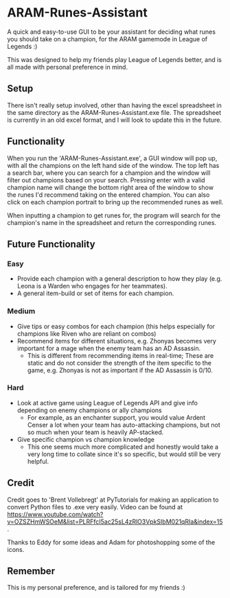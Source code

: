# ARAM-Runes-Assistant
A quick and easy-to-use GUI to be your assistant for deciding what runes you should take on a champion, for the ARAM gamemode in League of Legends :) 

This was designed to help my friends play League of Legends better, and is all made with personal preference in mind.

## Setup
There isn't really setup involved, other than having the excel spreadsheet in the same directory as the ARAM-Runes-Assistant.exe file. 
The spreadsheet is currently in an old excel format, and I will look to update this in the future.

## Functionality
When you run the 'ARAM-Runes-Assistant.exe', a GUI window will pop up, with all the champions on the left hand side of the window.
The top left has a search bar, where you can search for a champion and the window will filter out champions based on your search. 
Pressing enter with a valid champion name will change the bottom right area of the window to show the runes I'd recommend taking on the entered champion.
You can also click on each champion portrait to bring up the recommended runes as well.

When inputting a champion to get runes for, the program will search for the champion's name in the spreadsheet and return the corresponding runes.

## Future Functionality
### Easy
- Provide each champion with a general description to how they play (e.g. Leona is a Warden who engages for her teammates).
- A general item-build or set of items for each champion.

### Medium
- Give tips or easy combos for each champion (this helps especially for champions like Riven who are reliant on combos)
- Recommend items for different situations, e.g. Zhonyas becomes very important for a mage when the enemy team has an AD Assassin.
    - This is different from recommending items in real-time; These are static and do not consider the strength of the item specific to the game, e.g. Zhonyas is not as important if the AD Assassin is 0/10.

### Hard
- Look at active game using League of Legends API and give info depending on enemy champions or ally champions
    - For example, as an enchanter support, you would value Ardent Censer a lot when your team has auto-attacking champions, but not so much when your team is heavily AP-stacked.
- Give specific champion vs champion knowledge 
    - This one seems much more complicated and honestly would take a very long time to collate since it's so specific, but would still be very helpful.

## Credit
Credit goes to 'Brent Vollebregt' at PyTutorials for making an application to convert Python files to .exe very easily. Video can be found at https://www.youtube.com/watch?v=OZSZHmWSOeM&list=PLRFfcI5ac25sL4zRlO3VpkSIbM021qRIa&index=15. 

Thanks to Eddy for some ideas and Adam for photoshopping some of the icons.

## Remember
This is my personal preference, and is tailored for my friends :)